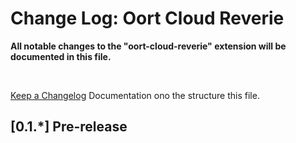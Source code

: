 # Change Log: Oort Cloud Reverie

**All notable changes to the "oort-cloud-reverie" extension will be documented in this file.**

<br>

[Keep a Changelog](http://keepachangelog.com/) Documentation ono the structure this file.

## [0.1.*] Pre-release
